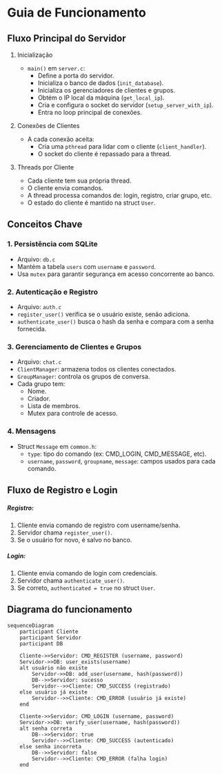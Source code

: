 # Guia de Funcionamento

## Fluxo Principal do Servidor

1. Inicialização
   - `main()` em `server.c`:
     - Define a porta do servidor.
     - Inicializa o banco de dados (`init_database`).
     - Inicializa os gerenciadores de clientes e grupos.
     - Obtém o IP local da máquina (`get_local_ip`).
     - Cria e configura o socket do servidor (`setup_server_with_ip`).
     - Entra no loop principal de conexões.

2. Conexões de Clientes
   - A cada conexão aceita:
     - Cria uma `pthread` para lidar com o cliente (`client_handler`).
     - O socket do cliente é repassado para a thread.

3. Threads por Cliente
   - Cada cliente tem sua própria thread.
   - O cliente envia comandos.
   - A thread processa comandos de: login, registro, criar grupo, etc.
   - O estado do cliente é mantido na struct `User`.

## Conceitos Chave

### 1. Persistência com SQLite

- Arquivo: `db.c`
- Mantém a tabela `users` com `username` e `password`.
- Usa `mutex` para garantir segurança em acesso concorrente ao banco.

### 2. Autenticação e Registro

- Arquivo: `auth.c`
- `register_user()` verifica se o usuário existe, senão adiciona.
- `authenticate_user()` busca o hash da senha e compara com a senha fornecida.

### 3. Gerenciamento de Clientes e Grupos

- Arquivo: `chat.c`
- `ClientManager`: armazena todos os clientes conectados.
- `GroupManager`: controla os grupos de conversa.
- Cada grupo tem:
  - Nome.
  - Criador.
  - Lista de membros.
  - Mutex para controle de acesso.

### 4. Mensagens

- Struct `Message` em `common.h`:
  - `type`: tipo do comando (ex: CMD_LOGIN, CMD_MESSAGE, etc).
  - `username`, `password`, `groupname`, `message`: campos usados para cada comando.

## Fluxo de Registro e Login

##### Registro:

1. Cliente envia comando de registro com username/senha.
2. Servidor chama `register_user()`.
3. Se o usuário for novo, é salvo no banco.

##### Login:

1. Cliente envia comando de login com credenciais.
2. Servidor chama `authenticate_user()`.
3. Se correto, `authenticated = true` no struct `User`.

## Diagrama do funcionamento

```mermaid
sequenceDiagram
    participant Cliente
    participant Servidor
    participant DB

    Cliente->>Servidor: CMD_REGISTER (username, password)
    Servidor->>DB: user_exists(username)
    alt usuário não existe
        Servidor->>DB: add_user(username, hash(password))
        DB-->>Servidor: sucesso
        Servidor-->>Cliente: CMD_SUCCESS (registrado)
    else usuário já existe
        Servidor-->>Cliente: CMD_ERROR (usuário já existe)
    end

    Cliente->>Servidor: CMD_LOGIN (username, password)
    Servidor->>DB: verify_user(username, hash(password))
    alt senha correta
        DB-->>Servidor: true
        Servidor-->>Cliente: CMD_SUCCESS (autenticado)
    else senha incorreta
        DB-->>Servidor: false
        Servidor-->>Cliente: CMD_ERROR (falha login)
    end
```
